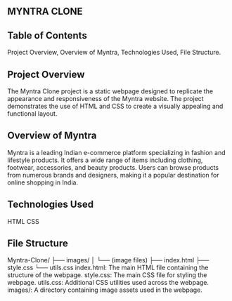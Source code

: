 MYNTRA CLONE
------------

Table of Contents
-----------------
Project Overview,
Overview of Myntra,
Technologies Used,
File Structure.

Project Overview
----------------
The Myntra Clone project is a static webpage designed to replicate the appearance and responsiveness of the Myntra website. The project demonstrates the use of HTML and CSS to create a visually appealing and functional layout.

Overview of Myntra
------------------
Myntra is a leading Indian e-commerce platform specializing in fashion and lifestyle products. It offers a wide range of items including clothing, footwear, accessories, and beauty products. Users can browse products from numerous brands and designers, making it a popular destination for online shopping in India.

Technologies Used
-----------------
HTML
CSS

File Structure
--------------
Myntra-Clone/
├── images/
│   └── (image files)
├── index.html
├── style.css
└── utils.css
index.html: The main HTML file containing the structure of the webpage.
style.css: The main CSS file for styling the webpage.
utils.css: Additional CSS utilities used across the webpage.
images/: A directory containing image assets used in the webpage.

